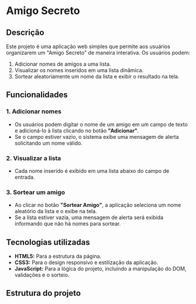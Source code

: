 # Amigo Secreto

## Descrição

Este projeto é uma aplicação web simples que permite aos usuários organizarem um "Amigo Secreto" de maneira interativa. Os usuários podem:

1. Adicionar nomes de amigos a uma lista.
2. Visualizar os nomes inseridos em uma lista dinâmica.
3. Sortear aleatoriamente um nome da lista e exibir o resultado na tela.

## Funcionalidades

### 1. Adicionar nomes
- Os usuários podem digitar o nome de um amigo em um campo de texto e adicioná-lo à lista clicando no botão **"Adicionar"**.
- Se o campo estiver vazio, o sistema exibe uma mensagem de alerta solicitando um nome válido.

### 2. Visualizar a lista
- Cada nome inserido é exibido em uma lista abaixo do campo de entrada.

### 3. Sortear um amigo
- Ao clicar no botão **"Sortear Amigo"**, a aplicação seleciona um nome aleatório da lista e o exibe na tela.
- Se a lista estiver vazia, uma mensagem de alerta será exibida informando que não há nomes para sortear.

## Tecnologias utilizadas

- **HTML5:** Para a estrutura da página.
- **CSS3:** Para o design responsivo e estilização da aplicação.
- **JavaScript:** Para a lógica do projeto, incluindo a manipulação do DOM, validações e o sorteio.

## Estrutura do projeto

